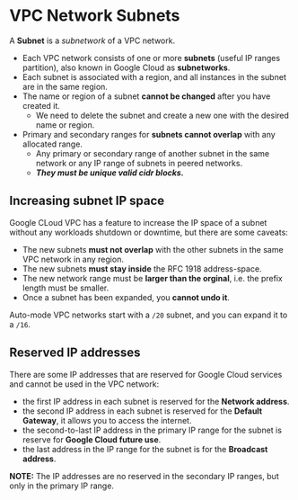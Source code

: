 # VPC Network Subnets

A **Subnet** is a *subnetwork* of a VPC network.

- Each VPC network consists of one or more **subnets** (useful IP ranges partition), also known in Google Cloud as **subnetworks**.
- Each subnet is associated with a region, and all instances in the subnet are in the same region.
- The name or region of a subnet **cannot be changed** after you have created it.
  - We need to delete the subnet and create a new one with the desired name or region.
- Primary and secondary ranges for **subnets cannot overlap** with any allocated range.
  - Any primary or secondary range of another subnet in the same network or any IP range of subnets in peered networks.
  - ***They must be unique valid cidr blocks.***

## Increasing subnet IP space

Google CLoud VPC has a feature to increase the IP space of a subnet without any workloads shutdown or downtime, but there are some caveats:

- The new subnets **must not overlap** with the other subnets in the same VPC network in any region.
- The new subnets **must stay inside** the RFC 1918 address-space.
- The new network range must be **larger than the orginal**, i.e. the prefix length must be smaller.
- Once a subnet has been expanded, you **cannot undo it**.

Auto-mode VPC networks start with a `/20` subnet, and you can expand it to a `/16`.

## Reserved IP addresses

There are some IP addresses that are reserved for Google Cloud services and cannot be used in the VPC network:

- the first IP address in each subnet is reserved for the **Network address**.
- the second IP address in each subnet is reserved for the **Default Gateway**, it allows you to access the internet.
- the second-to-last IP address in the primary IP range for the subnet is reserve for **Google Cloud future use**.
- the last address in the IP range for the subnet is for the **Broadcast address**.

**NOTE:** The IP addresses are no reserved in the secondary IP ranges, but only in the primary IP range.

